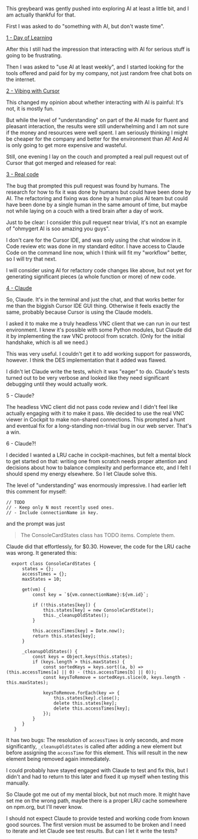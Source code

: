This greybeard was gently pushed into exploring AI at least a little
bit, and I am actually thankful for that.

First I was asked to do "something with AI, but don't waste time".

[1 - Day of Learning](./1-day-of-learning/)

After this I still had the impression that interacting with AI for
serious stuff is going to be frustrating.

Then I was asked to "use AI at least weekly", and I started looking
for the tools offered and paid for by my company, not just random free
chat bots on the internet.

[2 - Vibing with Cursor](./2-vibing-with-cursor)

This changed my opinion about whether interacting with AI is painful:
It's not, it is mostly fun.

But while the level of "understanding" on part of the AI made for
fluent and pleasant interaction, the results were still underwhelming
and I am not sure if the money and resources were well spent.  I am
seriously thinking I might be cheaper for the company and better for
the environment than AI! And AI is only going to get more expensive
and wasteful.

Still, one evening I lay on the couch and prompted a real pull request
out of Cursor that got merged and released for real:

[3 - Real code](https://github.com/cockpit-project/cockpit-machines/pull/2224)

The bug that prompted this pull request was found by humans. The
research for how to fix it was done by humans but could have been done
by AI. The refactoring and fixing was done by a human plus AI team but
could have been done by a single human in the same amount of time, but
maybe not while laying on a couch with a tired brain after a day of
work.

Just to be clear: I consider this pull request near trivial, it's not
an example of "ohmygert AI is soo amazing you guys".

I don't care for the Cursor IDE, and was only using the chat window in
it.  Code review etc was done in my standard editor.  I have access to
Claude Code on the command line now, which I think will fit my
"workflow" better, so I will try that next.

I will consider using AI for refactory code changes like above, but
not yet for generating significant pieces (a whole function or more)
of new code.

[4 - Claude](https://github.com/cockpit-project/cockpit-machines/blob/e297af6b91207c90a3e72b0b54af8fc99183e15c/test/files/headless-vnc-client.py)

So, Claude.  It's in the terminal and just the chat, and that works
better for me than the biggish Cursor IDE GUI thing. Otherwise it
feels exactly the same, probably because Cursor is using the Claude
models.

I asked it to make me a truly headless VNC client that we can run in
our test environment. I knew it's possible with some Python modules,
but Claude did it by implementing the raw VNC protocol from
scratch. (Only for the initial handshake, which is all we need.)

This was very useful.  I couldn't get it to add working support for
passwords, however. I think the DES implementation that it added was
flawed.

I didn't let Claude write the tests, which it was "eager" to
do. Claude's tests turned out to be very verbose and looked like they
need significant debugging until they would actually work.

5 - Claude?

The headless VNC client did not pass code review and I didn't feel
like actually engaging with it to make it pass. We decided to use the
real VNC viewer in Cockpit to make non-shared connections. This
prompted a hunt and eventual fix for a long-standing non-trivial bug
in our web server. That's a win.

6 - Claude?!

I decided I wanted a LRU cache in cockpit-machines, but felt a mental
block to get started on that: writing one from scratch needs proper
attention and decisions about how to balance complexity and
performance etc, and I felt I should spend my energy elsewhere. So I
let Claude solve this.

The level of "understanding" was enormously impressive. I had earlier
left this comment for myself:

    // TODO
    // - Keep only N most recently used ones.
    // - Include connectionName in key.

and the prompt was just

> The ConsoleCardStates class has TODO items. Complete them.

Claude did that effortlessly, for $0.30.  However, the code for the
LRU cache was wrong.  It generated this:

      export class ConsoleCardStates {
          states = {};
          accessTimes = {};
          maxStates = 10;

          get(vm) {
              const key = `${vm.connectionName}:${vm.id}`;

              if (!this.states[key]) {
                  this.states[key] = new ConsoleCardState();
                  this._cleanupOldStates();
              }

              this.accessTimes[key] = Date.now();
              return this.states[key];
          }

          _cleanupOldStates() {
              const keys = Object.keys(this.states);
              if (keys.length > this.maxStates) {
                  const sortedKeys = keys.sort((a, b) => (this.accessTimes[a] || 0) - (this.accessTimes[b] || 0));
                  const keysToRemove = sortedKeys.slice(0, keys.length - this.maxStates);

                  keysToRemove.forEach(key => {
                      this.states[key].close();
                      delete this.states[key];
                      delete this.accessTimes[key];
                  });
              }
          }
       }

It has two bugs: The resolution of `accessTimes` is only seconds, and
more significantly, `_cleanupOldStates` is called after adding a new
element but before assigning the `accessTime` for this element. This
will result in the new element being removed again immediately.

I could probably have stayed engaged with Claude to test and fix this,
but I didn't and had to return to this later and fixed it up myself
when testing this manually.

So Claude got me out of my mental block, but not much more. It might
have set me on the wrong path, maybe there is a proper LRU cache
somewhere on npm.org, but I'll never know.

I should not expect Claude to provide tested and working code from
known good sources. The first version must be assumed to be broken and
I need to iterate and let Claude see test results. But can I let it
write the tests?
